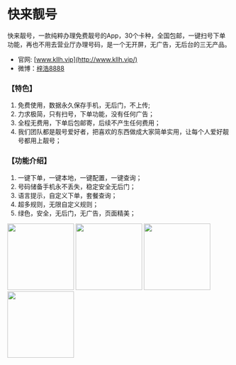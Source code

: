 # 快来靓号
快来靓号，一款纯粹办理免费靓号的App，30个卡种，全国包邮，一键扫号下单功能，再也不用去营业厅办理号码，是一个无开屏，无广告，无后台的三无产品。

- 官网: [www.kllh.vip](http://www.kllh.vip/)
- 微博：[梓浩8888](https://weibo.com/6056989655/profile?topnav=1&wvr=6)

### 【特色】
1. 免费使用，数据永久保存手机，无后门，不上传;
2. 力求极简，只有扫号，下单功能，没有任何广告；
3. 全程无费用，下单后包邮寄，后续不产生任何费用；
4. 我们团队都是靓号爱好者，把喜欢的东西做成大家简单实用，让每个人爱好靓号都用上靓号；

### 【功能介绍】
1. 一键下单，一键本地，一键配置，一键查询；
2. 号码储备手机永不丢失，稳定安全无后门；
3. 语言提示，自定义下单，套餐查询；
4. 超多规则，无限自定义规则；
5. 绿色，安全，无后门，无广告，页面精美；

 <img width="150" src="http://img1.kllh.vip/%E7%B2%BE%E9%80%89.png"/> <img width="150"
src="http://img1.kllh.vip/%E5%8F%B7%E7%A0%81.png"/> <img src="http://img1.kllh.vip/%E9%9D%93%E5%8F%B7%E8%A7%84%E5%88%99.png" width="150" >
<img width="150"
src="http://img1.kllh.vip/%E4%B8%BB%E9%A1%B5.png"/>
